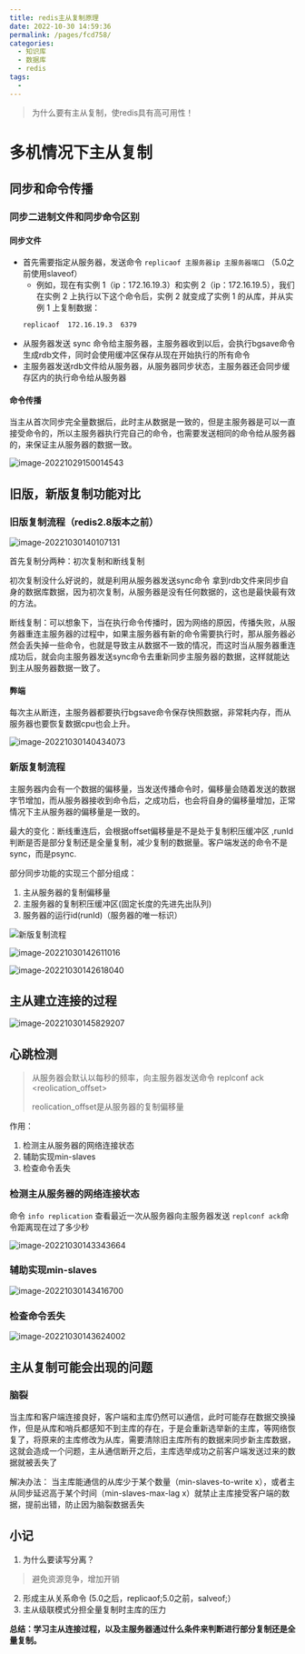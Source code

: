 ```yaml
---
title: redis主从复制原理
date: 2022-10-30 14:59:36
permalink: /pages/fcd758/
categories:
  - 知识库
  - 数据库
  - redis
tags:
  - 
---
```


> 为什么要有主从复制，使redis具有高可用性！
# 多机情况下主从复制


## 同步和命令传播

### 同步二进制文件和同步命令区别



#### 同步文件

- 首先需要指定从服务器，发送命令 `replicaof 主服务器ip 主服务器端口` （5.0之前使用slaveof） 
  - 例如，现在有实例 1（ip：172.16.19.3）和实例 2（ip：172.16.19.5），我们在实例 2 上执行以下这个命令后，实例 2 就变成了实例 1 的从库，并从实例 1 上复制数据：
  ```sh
  replicaof  172.16.19.3  6379
  ```
- 从服务器发送 sync 命令给主服务器，主服务器收到以后，会执行bgsave命令 生成rdb文件，同时会使用缓冲区保存从现在开始执行的所有命令
- 主服务器发送rdb文件给从服务器，从服务器同步状态，主服务器还会同步缓存区内的执行命令给从服务器

#### 命令传播
当主从首次同步完全量数据后，此时主从数据是一致的，但是主服务器是可以一直接受命令的，所以主服务器执行完自己的命令，也需要发送相同的命令给从服务器的，来保证主从服务器的数据一致。

![image-20221029150014543](https://img.ggball.top/img/image-20221029150014543.png?picGo)



## 旧版，新版复制功能对比

### 旧版复制流程（redis2.8版本之前）

![image-20221030140107131](https://img.ggball.top/img/image-20221030140107131.png?picGo)

首先复制分两种：初次复制和断线复制

初次复制没什么好说的，就是利用从服务器发送sync命令 拿到rdb文件来同步自身的数据库数据，因为初次复制，从服务器是没有任何数据的，这也是最快最有效的方法。

断线复制：可以想象下，当在执行命令传播时，因为网络的原因，传播失败，从服务器重连主服务器的过程中，如果主服务器有新的命令需要执行时，那从服务器必然会丢失掉一些命令，也就是导致主从数据不一致的情况，而这时当从服务器重连成功后，就会向主服务器发送sync命令去重新同步主服务器的数据，这样就能达到主从服务器数据一致了。

#### 弊端

每次主从断连，主服务器都要执行bgsave命令保存快照数据，非常耗内存，而从服务器也要恢复数据cpu也会上升。

![image-20221030140434073](https://img.ggball.top/img/image-20221030140434073.png?picGo)



### 新版复制流程

主服务器内会有一个数据的偏移量，当发送传播命令时，偏移量会随着发送的数据字节增加，而从服务器接收到命令后，之成功后，也会将自身的偏移量增加，正常情况下主从服务器的偏移量是一致的。

最大的变化：断线重连后，会根据offset偏移量是不是处于复制积压缓冲区 ,runId判断是否是部分复制还是全量复制，减少复制的数据量。客户端发送的命令不是sync，而是psync.

部分同步功能的实现三个部分组成：

1. 主从服务器的复制偏移量
2. 主服务器的复制积压缓冲区(固定长度的先进先出队列)
3. 服务器的运行id(runId)（服务器的唯一标识）

![新版复制流程](https://img.ggball.top/img/image-20221030142553561.png?picGo)

![image-20221030142611016](https://img.ggball.top/img/image-20221030142611016.png?picGo)

![image-20221030142618040](https://img.ggball.top/img/image-20221030142618040.png?picGo)

## 主从建立连接的过程

![image-20221030145829207](https://img.ggball.top/img/image-20221030145829207.png?picGo)

## 心跳检测

> 从服务器会默认以每秒的频率，向主服务器发送命令 replconf ack <reolication_offset>
>
> reolication_offset是从服务器的复制偏移量

作用：

1. 检测主从服务器的网络连接状态
2. 辅助实现min-slaves
3. 检查命令丢失

### 检测主从服务器的网络连接状态

命令 `info replication` 查看最近一次从服务器向主服务器发送 `replconf ack`命令距离现在过了多少秒

![image-20221030143343664](https://img.ggball.top/img/image-20221030143343664.png?picGo)



### 辅助实现min-slaves

![image-20221030143416700](https://img.ggball.top/img/image-20221030143416700.png?picGo)



### 检查命令丢失

![image-20221030143624002](https://img.ggball.top/img/image-20221030143624002.png?picGo)

## 主从复制可能会出现的问题

### 脑裂
当主库和客户端连接良好，客户端和主库仍然可以通信，此时可能存在数据交换操作，但是从库和哨兵都感知不到主库的存在，于是会重新选举新的主库，等网络恢复了，将原来的主库修改为从库，需要清除旧主库所有的数据来同步新主库数据，这就会造成一个问题，主从通信断开之后，主库选举成功之前客户端发送过来的数据就被丢失了

解决办法：
当主库能通信的从库少于某个数量（min-slaves-to-write x），或者主从同步延迟高于某个时间（min-slaves-max-lag x）就禁止主库接受客户端的数据，提前出错，防止因为脑裂数据丢失


## 小记
1. 为什么要读写分离？

>避免资源竞争，增加开销

2. 形成主从关系命令 (5.0之后，replicaof;5.0之前，salveof;）
3. 主从级联模式分担全量复制时主库的压力


**总结：学习主从连接过程，以及主服务器通过什么条件来判断进行部分复制还是全量复制。**

